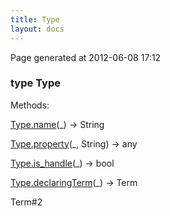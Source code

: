 ```yaml
---
title: Type
layout: docs
---
```


<div class="bottom_right_note">Page generated at 2012-06-08 17:12</div>
<h3><span class="minor">type</span> Type</h3>

<p>Methods:</p>
<p><a href="/docs/Type.name.html">Type.name</a>(_) -> String</p>
<p><a href="/docs/Type.property.html">Type.property</a>(_, String) -> any</p>
<p><a href="/docs/Type.is_handle.html">Type.is_handle</a>(_) -> bool</p>
<p><a href="/docs/Type.declaringTerm.html">Type.declaringTerm</a>(_) -> Term</p>

<p><span class="extra_minor">Term#2</span></p>
